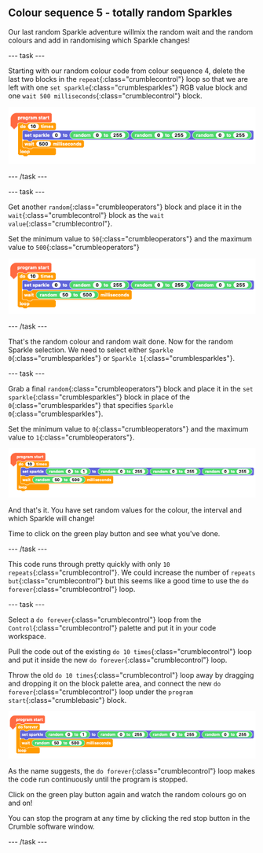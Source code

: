 ## Colour sequence 5 - totally random Sparkles

Our last random Sparkle adventure willmix the random wait and the random colours and add in randomising which Sparkle changes!

--- task ---

Starting with our random colour code from colour sequence 4, delete the last two blocks in the `repeat`{:class="crumblecontrol"} loop so that we are left with one `set sparkle`{:class="crumblesparkles"} RGB value block and one `wait 500 milliseconds`{:class="crumblecontrol"} block.

![Set Sparkle and wait](images/sequence5_setSparkleAndWait.png)

--- /task ---

--- task ---

Get another `random`{:class="crumbleoperators"} block and place it in the `wait`{:class="crumblecontrol"} block as the `wait value`{:class="crumblecontrol"}.

Set the minimum value to `50`{:class="crumbleoperators"} and the maximum value to `500`{:class="crumbleoperators"}

![Set random wait](images/sequence5_setRandomWait.png)

--- /task ---

That's the random colour and random wait done. Now for the random Sparkle selection. We need to select either `Sparkle 0`{:class="crumblesparkles"} or `Sparkle 1`{:class="crumblesparkles"}.

--- task ---

Grab a final `random`{:class="crumbleoperators"} block and place it in the `set sparkle`{:class="crumblesparkles"} block in place of the `0`{:class="crumblesparkles"} that specifies `Sparkle 0`{:class="crumblesparkles"}.

Set the minimum value to `0`{:class="crumbleoperators"} and the maximum value to `1`{:class="crumbleoperators"}.

![Set random Sparkle](images/sequence5_setRandomSparkle.png)

And that's it. You have set random values for the colour, the interval and which Sparkle will change!

Time to click on the green play button and see what you've done.

--- /task ---

This code runs through pretty quickly with only `10 repeats`{:class="crumblecontrol"}. We could increase the number of `repeats but`{:class="crumblecontrol"} but this seems like a good time to use the `do forever`{:class="crumblecontrol"} loop.

--- task ---

Select a `do forever`{:class="crumblecontrol"} loop from the `Control`{:class="crumblecontrol"} palette and put it in your code workspace.

Pull the code out of the existing `do 10 times`{:class="crumblecontrol"} loop and put it inside the new `do forever`{:class="crumblecontrol"} loop.

Throw the old `do 10 times`{:class="crumblecontrol"} loop away by dragging and dropping it on the block palette area, and connect the new `do forever`{:class="crumblecontrol"} loop under the `program start`{:class="crumblebasic"} block.

![Set random Sparkle forever](images/sequence5_setRandomSparkleForever.png)

As the name suggests, the `do forever`{:class="crumblecontrol"} loop makes the code run continuously until the program is stopped.

Click on the green play button again and watch the random colours go on and on!

You can stop the program at any time by clicking the red stop button in the Crumble software window.

--- /task ---

